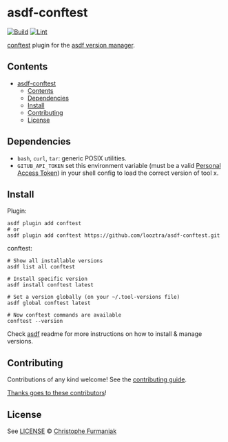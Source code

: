 # asdf-conftest

[![Build](https://github.com/looztra/asdf-conftest/actions/workflows/build.yml/badge.svg)](https://github.com/looztra/asdf-conftest/actions/workflows/build.yml)
[![Lint](https://github.com/looztra/asdf-conftest/actions/workflows/lint.yml/badge.svg)](https://github.com/looztra/asdf-conftest/actions/workflows/lint.yml)

[conftest](https://github.com/open-policy-agent/conftest) plugin for the [asdf version manager](https://asdf-vm.com).

</div>

## Contents

- [asdf-conftest](#asdf-conftest)
  - [Contents](#contents)
  - [Dependencies](#dependencies)
  - [Install](#install)
  - [Contributing](#contributing)
  - [License](#license)

## Dependencies

- `bash`, `curl`, `tar`: generic POSIX utilities.
- `GITUB_API_TOKEN` set this environment variable (must be a valid [Personal Access Token](https://docs.github.com/en/authentication/keeping-your-account-and-data-secure/managing-your-personal-access-tokens)) in your shell config to load the correct version of tool x.

## Install

Plugin:

```shell
asdf plugin add conftest
# or
asdf plugin add conftest https://github.com/looztra/asdf-conftest.git
```

conftest:

```shell
# Show all installable versions
asdf list all conftest

# Install specific version
asdf install conftest latest

# Set a version globally (on your ~/.tool-versions file)
asdf global conftest latest

# Now conftest commands are available
conftest --version
```

Check [asdf](https://github.com/asdf-vm/asdf) readme for more instructions on how to
install & manage versions.

## Contributing

Contributions of any kind welcome! See the [contributing guide](contributing.md).

[Thanks goes to these contributors](https://github.com/looztra/asdf-conftest/graphs/contributors)!

## License

See [LICENSE](LICENSE) © [Christophe Furmaniak](https://github.com/looztra/)
